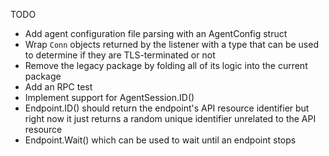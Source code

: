 TODO

- Add agent configuration file parsing with an AgentConfig struct
- Wrap `Conn` objects returned by the listener with a type that can be used to determine if they are TLS-terminated or not
- Remove the legacy package by folding all of its logic into the current package
- Add an RPC test
- Implement support for AgentSession.ID()
- Endpoint.ID() should return the endpoint's API resource identifier but right now it just returns a random unique identifier unrelated to the API resource
- Endpoint.Wait() which can be used to wait until an endpoint stops
